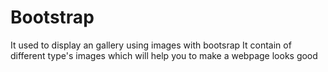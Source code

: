 # Bootstrap
It used to display an gallery using images with bootsrap 
It contain of different type's images which will help you to make a webpage looks good
